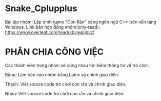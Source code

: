 # Snake_Cplupplus
Bài tập nhóm: Lập trình game "Con Rắn" bằng ngôn ngữ C++ trên nền tảng Windows.
Link bản hợp đồng nhóm(only-read): https://www.overleaf.com/read/sbvjwjpjbvcf

# PHÂN CHIA CÔNG VIỆC

Các thành viên trong nhóm sẽ cùng nhau tìm kiếm thông tin về trò chơi.

Bằng: Làm báo cáo nhóm bằng Latex và chỉnh giao diện.

Thạch: Viết soucre code trò chơi con rắn và chỉnh giao diện.

Nhân: Viết soucre code trò chơi con rắn và chỉnh giao diện.
